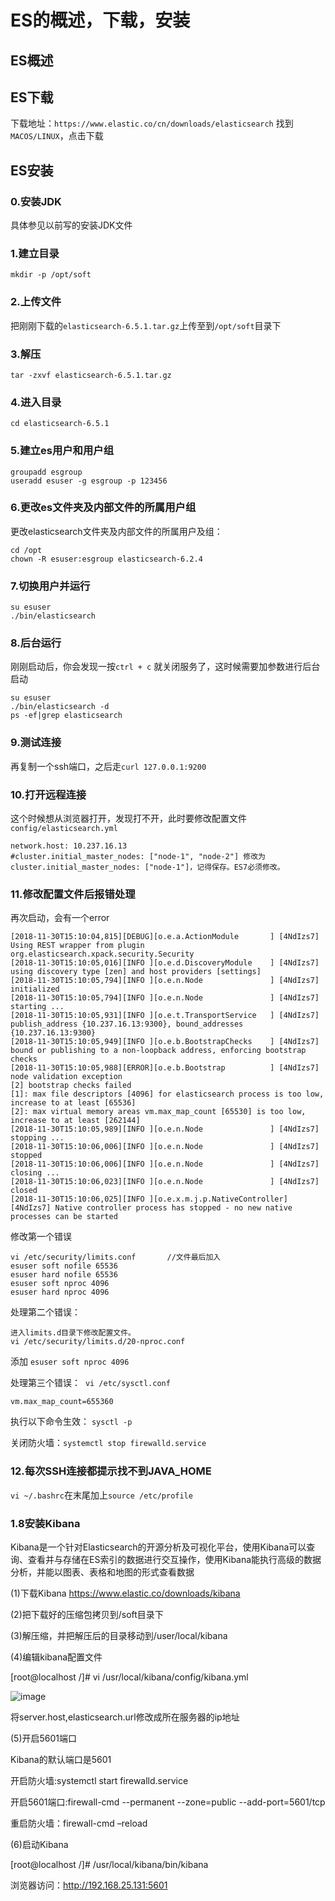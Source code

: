 # ES的概述，下载，安装

## ES概述

## ES下载
下载地址：`https://www.elastic.co/cn/downloads/elasticsearch`
找到`MACOS/LINUX`，点击下载

## ES安装

### 0.安装JDK
具体参见以前写的安装JDK文件

### 1.建立目录
`mkdir -p /opt/soft`

### 2.上传文件
把刚刚下载的`elasticsearch-6.5.1.tar.gz`上传至到`/opt/soft`目录下

### 3.解压
`tar -zxvf elasticsearch-6.5.1.tar.gz`

### 4.进入目录 
`cd elasticsearch-6.5.1`

### 5.建立es用户和用户组

```shell
groupadd esgroup
useradd esuser -g esgroup -p 123456
```
### 6.更改es文件夹及内部文件的所属用户组

更改elasticsearch文件夹及内部文件的所属用户及组：
```shell
cd /opt
chown -R esuser:esgroup elasticsearch-6.2.4
```

### 7.切换用户并运行

```shell
su esuser
./bin/elasticsearch
```

### 8.后台运行
刚刚启动后，你会发现一按`ctrl + c` 就关闭服务了，这时候需要加参数进行后台启动

```shell
su esuser
./bin/elasticsearch -d
ps -ef|grep elasticsearch
```

### 9.测试连接
再复制一个ssh端口，之后走`curl 127.0.0.1:9200`

### 10.打开远程连接
这个时候想从浏览器打开，发现打不开，此时要修改配置文件`config/elasticsearch.yml`
```shell
network.host: 10.237.16.13
#cluster.initial_master_nodes: ["node-1", "node-2"] 修改为 cluster.initial_master_nodes: ["node-1"]，记得保存。ES7必须修改。
```
### 11.修改配置文件后报错处理
再次启动，会有一个error
``` shell
[2018-11-30T15:10:04,815][DEBUG][o.e.a.ActionModule       ] [4NdIzs7] Using REST wrapper from plugin org.elasticsearch.xpack.security.Security
[2018-11-30T15:10:05,016][INFO ][o.e.d.DiscoveryModule    ] [4NdIzs7] using discovery type [zen] and host providers [settings]
[2018-11-30T15:10:05,794][INFO ][o.e.n.Node               ] [4NdIzs7] initialized
[2018-11-30T15:10:05,794][INFO ][o.e.n.Node               ] [4NdIzs7] starting ...
[2018-11-30T15:10:05,931][INFO ][o.e.t.TransportService   ] [4NdIzs7] publish_address {10.237.16.13:9300}, bound_addresses {10.237.16.13:9300}
[2018-11-30T15:10:05,949][INFO ][o.e.b.BootstrapChecks    ] [4NdIzs7] bound or publishing to a non-loopback address, enforcing bootstrap checks
[2018-11-30T15:10:05,988][ERROR][o.e.b.Bootstrap          ] [4NdIzs7] node validation exception
[2] bootstrap checks failed
[1]: max file descriptors [4096] for elasticsearch process is too low, increase to at least [65536]
[2]: max virtual memory areas vm.max_map_count [65530] is too low, increase to at least [262144]
[2018-11-30T15:10:05,989][INFO ][o.e.n.Node               ] [4NdIzs7] stopping ...
[2018-11-30T15:10:06,006][INFO ][o.e.n.Node               ] [4NdIzs7] stopped
[2018-11-30T15:10:06,006][INFO ][o.e.n.Node               ] [4NdIzs7] closing ...
[2018-11-30T15:10:06,023][INFO ][o.e.n.Node               ] [4NdIzs7] closed
[2018-11-30T15:10:06,025][INFO ][o.e.x.m.j.p.NativeController] [4NdIzs7] Native controller process has stopped - no new native processes can be started

```

修改第一个错误
```
vi /etc/security/limits.conf       //文件最后加入
esuser soft nofile 65536
esuser hard nofile 65536
esuser soft nproc 4096
esuser hard nproc 4096
```
处理第二个错误：
```
进入limits.d目录下修改配置文件。
vi /etc/security/limits.d/20-nproc.conf
```
添加 `esuser soft nproc 4096`

处理第三个错误：
​    `vi /etc/sysctl.conf`

```
vm.max_map_count=655360
```

执行以下命令生效：
`sysctl -p`

关闭防火墙：`systemctl stop firewalld.service`


### 12.每次SSH连接都提示找不到JAVA_HOME
`vi ~/.bashrc`在末尾加上`source /etc/profile`



### 1.8安装Kibana
Kibana是一个针对Elasticsearch的开源分析及可视化平台，使用Kibana可以查询、查看并与存储在ES索引的数据进行交互操作，使用Kibana能执行高级的数据分析，并能以图表、表格和地图的形式查看数据

(1)下载Kibana
https://www.elastic.co/downloads/kibana

(2)把下载好的压缩包拷贝到/soft目录下

(3)解压缩，并把解压后的目录移动到/user/local/kibana

(4)编辑kibana配置文件

[root@localhost /]# vi /usr/local/kibana/config/kibana.yml

![image](https://images2017.cnblogs.com/blog/210978/201708/210978-20170805113725272-708617928.png)

将server.host,elasticsearch.url修改成所在服务器的ip地址

(5)开启5601端口

Kibana的默认端口是5601

开启防火墙:systemctl start firewalld.service

开启5601端口:firewall-cmd --permanent --zone=public --add-port=5601/tcp

重启防火墙：firewall-cmd –reload

(6)启动Kibana

[root@localhost /]# /usr/local/kibana/bin/kibana

浏览器访问：http://192.168.25.131:5601